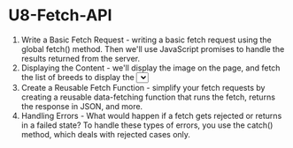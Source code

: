 # U8-Fetch-API

1. Write a Basic Fetch Request - writing a basic fetch request using the global fetch() method. Then we'll use JavaScript promises to handle the results returned from the server.
2. Displaying the Content - we'll display the image on the page, and fetch the list of breeds to display the <select> menu options.
3. Create a Reusable Fetch Function - simplify your fetch requests by creating a reusable data-fetching function that runs the fetch, returns the response in JSON, and more. 
4. Handling Errors - What would happen if a fetch gets rejected or returns in a failed state? To handle these types of errors, you use the catch() method, which deals with rejected cases only.
 
